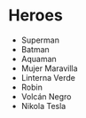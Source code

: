 # Heroes

* Superman
* Batman
* Aquaman
* Mujer Maravilla
* Linterna Verde
* Robin
* Volcán Negro
* Nikola Tesla
